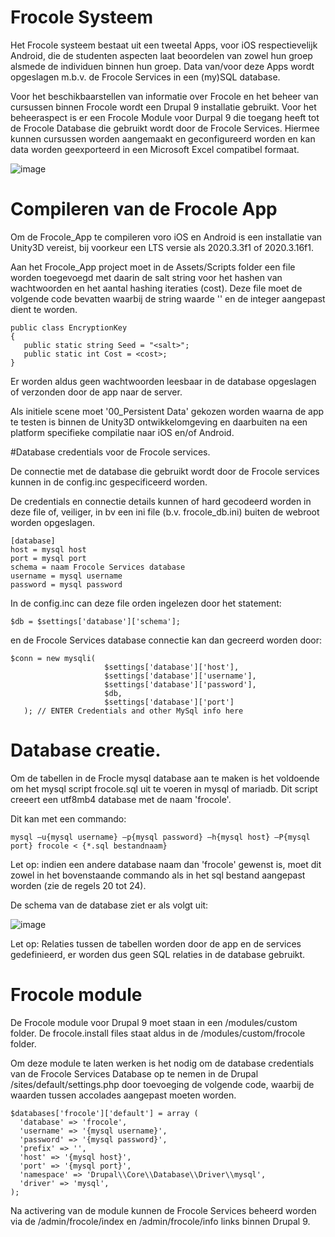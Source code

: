 # Frocole Systeem

Het Frocole systeem bestaat uit een tweetal Apps, voor iOS respectievelijk Android, die de studenten aspecten laat beoordelen van zowel hun groep alsmede de individuen binnen hun groep. Data van/voor deze Apps wordt opgeslagen m.b.v. de Frocole Services in een (my)SQL database.

Voor het beschikbaarstellen van informatie over Frocole en het beheer van cursussen binnen Frocole wordt een Drupal 9 installatie gebruikt. Voor het beheeraspect is er een Frocole Module voor Durpal 9 die toegang heeft tot de Frocole Database die gebruikt wordt door de Frocole Services. Hiermee kunnen cursussen worden aangemaakt en geconfigureerd worden en kan data worden geexporteerd in een Microsoft Excel compatibel formaat.

![image](https://user-images.githubusercontent.com/1768983/158581038-e14b9e59-9b0d-4d1f-9627-fb80f63078b7.png)

# Compileren van de Frocole App

Om de Frocole_App te compileren voro iOS en Android is een installatie van Unity3D vereist, bij voorkeur een LTS versie als 2020.3.3f1 of 2020.3.16f1.

Aan het Frocole_App project moet in de Assets/Scripts folder een file worden toegevoegd met daarin de salt string voor het hashen van wachtwoorden en het aantal hashing iteraties (cost). Deze file moet de volgende code bevatten waarbij de string waarde '' en de integer aangepast dient te worden.

```
public class EncryptionKey
{
   public static string Seed = "<salt>";
   public static int Cost = <cost>;
}
```

Er worden aldus geen wachtwoorden leesbaar in de database opgeslagen of verzonden door de app naar de server.

Als initiele scene moet '00_Persistent Data' gekozen worden waarna de app te testen is binnen de Unity3D ontwikkelomgeving en daarbuiten na een platform specifieke compilatie naar iOS en/of Android.

#Database credentials voor de Frocole services.

De connectie met de database die gebruikt wordt door de Frocole services kunnen in de config.inc gespecificeerd worden.

De credentials en connectie details kunnen of hard gecodeerd worden in deze file of, veiliger, in bv een ini file (b.v. frocole_db.ini) buiten de webroot worden opgeslagen.

```
[database]
host = mysql host 
port = mysql port
schema = naam Frocole Services database
username = mysql username
password = mysql password
```

In de config.inc can deze file orden ingelezen door het statement:

```
$db = $settings['database']['schema'];  
```

en de Frocole Services database connectie kan dan gecreerd worden door:

```
$conn = new mysqli(
                     $settings['database']['host'], 
                     $settings['database']['username'], 
                     $settings['database']['password'], 
                     $db, 
                     $settings['database']['port']
   ); // ENTER Credentials and other MySql info here
```   
   
# Database creatie.

Om de tabellen in de Frocle mysql database aan te maken is het voldoende om het mysql script frocole.sql uit te voeren in mysql of mariadb. Dit script creeert een utf8mb4 database met de naam 'frocole'.

Dit kan met een commando:

```
mysql –u{mysql username} –p{mysql password} –h{mysql host} –P{mysql port} frocole < {*.sql bestandnaam}
```

Let op: indien een andere database naam dan 'frocole' gewenst is, moet dit zowel in het bovenstaande commando als in het sql bestand aangepast worden (zie de regels 20 tot 24).

De schema van de database ziet er als volgt uit:

![image](https://user-images.githubusercontent.com/1768983/158581828-458b9e97-6100-4049-a242-f5051a3e11aa.png)

Let op: Relaties tussen de tabellen worden door de app en de services gedefinieerd, er worden dus geen SQL relaties in de database gebruikt.

# Frocole module

De Frocole module voor Drupal 9 moet staan in een /modules/custom folder. De frocole.install files staat aldus in de /modules/custom/frocole folder.

Om deze module te laten werken is het nodig om de database credentials van de Frocole Services Database op te nemen in de Drupal /sites/default/settings.php door toevoeging de volgende code, waarbij de waarden tussen accolades aangepast moeten worden.

```
$databases['frocole']['default'] = array (
  'database' => 'frocole',
  'username' => '{mysql username}',
  'password' => '{mysql password}',
  'prefix' => '',
  'host' => '{mysql host}',
  'port' => '{mysql port}',
  'namespace' => 'Drupal\\Core\\Database\\Driver\\mysql',
  'driver' => 'mysql',
);
```

Na activering van de module kunnen de Frocole Services beheerd worden via de /admin/frocole/index en /admin/frocole/info links binnen Drupal 9.
